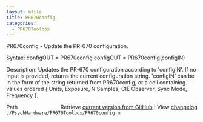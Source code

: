 ```yaml
---
layout: mfile
title: PR670config
categories:
  - PR670Toolbox
---
```


PR670config \- Update the PR\-670 configuration.

Syntax:
configOUT = PR670config
configOUT = PR670config\(configIN\)

Description:
Updates the PR\-670 configuration according to 'configIN'. If no input is
provided, returns the current configuration string. 'configIN' can be in
the form of the string returned from PR670config, or a cell containing values
ordered \{ Units, Exposure, N Samples, CIE Observer, Sync Mode, Frequency \}.


<div class="code_header" style="text-align:right;">
  <span style="float:left;">Path&nbsp;&nbsp;</span> <span class="counter">Retrieve <a href=
  "https://raw.github.com/Psychtoolbox-3/Psychtoolbox-3/beta/./PsychHardware/PR670Toolbox/PR670config.m">current version from GitHub</a> | View <a href=
  "https://github.com/Psychtoolbox-3/Psychtoolbox-3/commits/beta/./PsychHardware/PR670Toolbox/PR670config.m">changelog</a></span>
</div>
<div class="code">
  <code>./PsychHardware/PR670Toolbox/PR670config.m</code>
</div>
